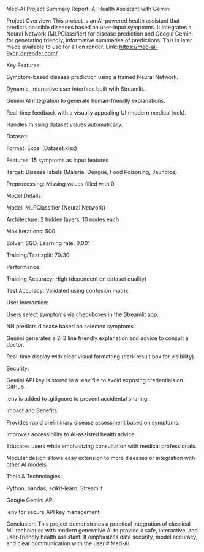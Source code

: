 Med-AI
Project Summary Report: AI Health Assistant with Gemini

Project Overview: This project is an AI-powered health assistant that predicts possible diseases based on user-input symptoms. It integrates a Neural Network (MLPClassifier) for disease prediction and Google Gemini for generating friendly, informative summaries of predictions. This is later made available to use for all on render. Link: https://med-ai-9xcn.onrender.com/

Key Features:

Symptom-based disease prediction using a trained Neural Network.

Dynamic, interactive user interface built with Streamlit.

Gemini AI integration to generate human-friendly explanations.

Real-time feedback with a visually appealing UI (modern medical look).

Handles missing dataset values automatically.

Dataset:

Format: Excel (Dataset.xlsx)

Features: 15 symptoms as input features

Target: Disease labels (Malaria, Dengue, Food Poisoning, Jaundice)

Preprocessing: Missing values filled with 0

Model Details:

Model: MLPClassifier (Neural Network)

Architecture: 2 hidden layers, 10 nodes each

Max iterations: 500

Solver: SGD, Learning rate: 0.001

Training/Test split: 70/30

Performance:

Training Accuracy: High (dependent on dataset quality)

Test Accuracy: Validated using confusion matrix

User Interaction:

Users select symptoms via checkboxes in the Streamlit app.

NN predicts disease based on selected symptoms.

Gemini generates a 2–3 line friendly explanation and advice to consult a doctor.

Real-time display with clear visual formatting (dark result box for visibility).

Security:

Gemini API key is stored in a .env file to avoid exposing credentials on GitHub.

.env is added to .gitignore to prevent accidental sharing.

Impact and Benefits:

Provides rapid preliminary disease assessment based on symptoms.

Improves accessibility to AI-assisted health advice.

Educates users while emphasizing consultation with medical professionals.

Modular design allows easy extension to more diseases or integration with other AI models.

Tools & Technologies:

Python, pandas, scikit-learn, Streamlit

Google Gemini API

.env for secure API key management

Conclusion: This project demonstrates a practical integration of classical ML techniques with modern generative AI to provide a safe, interactive, and user-friendly health assistant. It emphasizes data security, model accuracy, and clear communication with the user.# Med-AI
